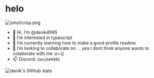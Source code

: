 # helo

![smočcrop.png](https://cdn.discordapp.com/attachments/733703994018496564/828907015362969650/smoccrop.png)

- 👋 Hi, I’m @danik4985
- 👀 I’m interested in typescript
- 🌱 I’m currently learning how to make a good profile readme
- 💞️ I’m looking to collaborate on ... yea i dont think anyone wants to colaborate with me :o~((
- 📫 Discord: `danik#4985`

![danik's GitHub stats](https://github-readme-stats.vercel.app/api?username=danik4985&show_icons=true&theme=onedark&count_private=true)


<!---
danik4985/danik4985 is a ✨ special ✨ repository because its `README.md` (this file) appears on your GitHub profile.
You can click the Preview link to take a look at your changes.
--->
